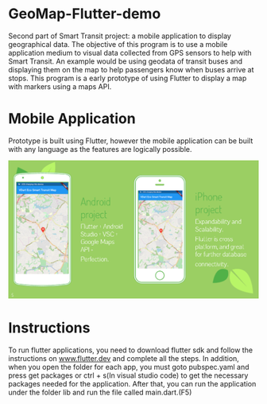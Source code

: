 # GeoMap-Flutter-demo
Second part of Smart Transit project: a mobile application to display geographical data. The objective of this program is to use a mobile application medium to visual data collected from GPS sensors to help with Smart Transit. An example would be using geodata of transit buses and displaying them on the map to help passengers know when buses arrive at stops. This program is a early prototype of using Flutter to display a map with markers using a maps API.

# Mobile Application
Prototype is built using Flutter, however the mobile application can be built with any language as the features are logically possible.

![sample_app_Image](https://github.com/stevenzhang070302/GeoMap-Flutter-demo/blob/master/smart_transit_image.PNG?raw=true)

# Instructions
To run flutter applications, you need to download flutter sdk and follow the instructions on www.flutter.dev and complete all the steps. In addition, when you open the folder for each app, you must goto pubspec.yaml and press get packages or ctrl + s(In visual studio code) to get the necessary packages needed for the application. After that, you can run the application under the folder lib and run the file called main.dart.(F5)
